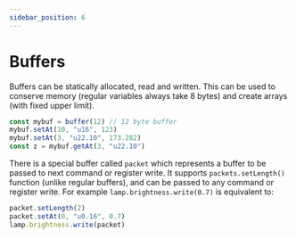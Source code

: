 ```yaml
---
sidebar_position: 6
---
```

# Buffers

Buffers can be statically allocated, read and written.
This can be used to conserve memory (regular variables always take 8 bytes)
and create arrays (with fixed upper limit).

```ts
const mybuf = buffer(12) // 12 byte buffer
mybuf.setAt(10, "u16", 123)
mybuf.setAt(3, "u22.10", 173.282)
const z = mybuf.getAt(3, "u22.10")
```

There is a special buffer called `packet` which represents a buffer to be passed to next
command or register write.
It supports `packets.setLength()` function (unlike regular buffers),
and can be passed to any command or register write.
For example `lamp.brightness.write(0.7)` is equivalent to:

```ts
packet.setLength(2)
packet.setAt(0, "u0.16", 0.7)
lamp.brightness.write(packet)
```
